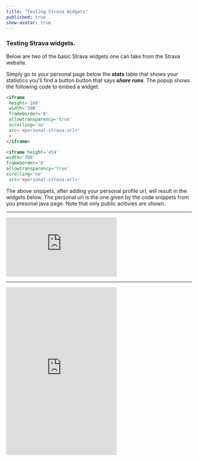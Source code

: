 ```yaml
---
title: "Testing Strava Widgets"
published: true
show-avatar: true
---
```


### Testing Strava widgets. 

Below are two of the basic Strava widgets one can take from the Strava website.

Simply go to your personal page below the **stats** table that shows your statistics
you'll find a button button that says ***share runs***. The popup shows the following 
code to embed a widget:

```html
<iframe
 height='160' 
 width='300' 
 frameborder='0' 
 allowtransparency='true' 
 scrolling='no' 
 src='<personal-strava-url>'
 >
</iframe>
```

```html
<iframe height='454' 
width='300' 
frameborder='0' 
allowtransparency='true' 
scrolling='no' 
 src='<personal-strava-url>'
```

The above snippets, after adding your personal profile url, will result in the widgets below. The
personal url is the one given by the code snippets from you presonal java page. Note that only
public acitivies are shown. 

<hr>

<iframe
 height='160' 
 width='300' 
 frameborder='0' 
 allowtransparency='true' 
 scrolling='no' 
 src='https://www.strava.com/athletes/29084813/activity-summary/eba869ebe7cf1ce3cb5843f0defacaafb73449c4'
 >
</iframe>

<hr>

<iframe height='454' 
width='300' 
frameborder='0' 
allowtransparency='true' 
scrolling='no' 
 src='https://www.strava.com/athletes/29084813/latest-rides/eba869ebe7cf1ce3cb5843f0defacaafb73449c4'
 >
</iframe>
